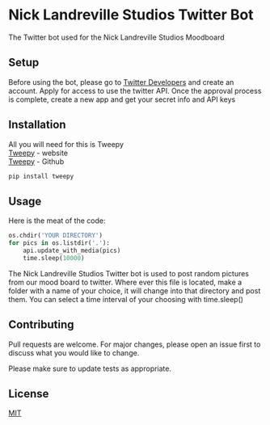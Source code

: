 # Nick Landreville Studios Twitter Bot

The Twitter bot used for the Nick Landreville Studios Moodboard
## Setup
Before using the bot, please go to [Twitter Developers](https://developer.twitter.com/en.html) and create an account. Apply for access to use the twitter API. Once the approval process is  complete, create a new app and get your secret info and API keys
## Installation

All you will need for this is Tweepy  
[Tweepy](http://www.tweepy.org/) - website  
[Tweepy](https://github.com/tweepy/tweepy/) - Github

```bash
pip install tweepy
```

## Usage
Here is the meat of the code:
```python
os.chdir('YOUR DIRECTORY')
for pics in os.listdir('.'):
    api.update_with_media(pics)
    time.sleep(10000)
```
The Nick Landreville Studios Twitter bot is used to post random pictures from our mood board to twitter. Where ever this file is located, make a folder with a name of your choice, it will change into that directory and post them. You can select a time interval of your choosing with time.sleep()

## Contributing
Pull requests are welcome. For major changes, please open an issue first to discuss what you would like to change.

Please make sure to update tests as appropriate.

## License
[MIT](https://choosealicense.com/licenses/mit/)
